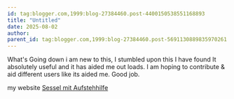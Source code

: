 ```yaml
---
id: tag:blogger.com,1999:blog-27384460.post-4400150538551168893
title: "Untitled"
date: 2025-08-02
author: 
parent_id: tag:blogger.com,1999:blog-27384460.post-5691130889835970261
---
```


What's Going down i am new to this, I stumbled upon this I have found It absolutely useful and it has aided me out loads. I am hoping to contribute & aid different users like its aided me. Good job.

my website [Sessel mit Aufstehhilfe](http://bogor.linux.or.id/Wikka/Welches_Sie_beim_Besorgen_Eines_Sessels_unter_Einsatz_von_Aufstehilfe.)